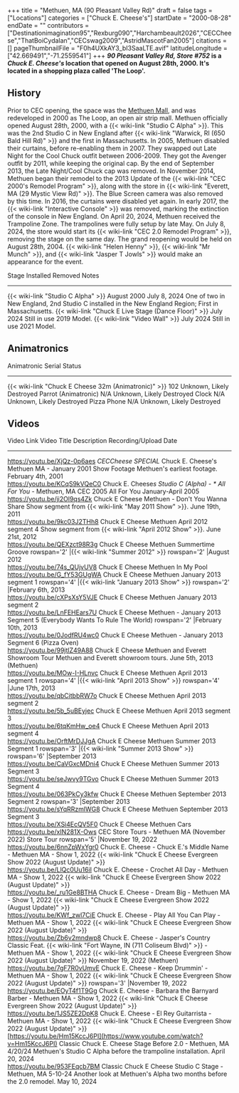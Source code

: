 +++
title = "Methuen, MA (90 Pleasant Valley Rd)"
draft = false
tags = ["Locations"]
categories = ["Chuck E. Cheese's"]
startDate = "2000-08-28"
endDate = ""
contributors = ["Destinationimagination95","Rexburg090","Harchambeault2026","CECCheese","ThatBoiCydalan","CECswag2009","AstridMascotFan2005"]
citations = []
pageThumbnailFile = "F0h4UXkAY3_bI3SaaLTE.avif"
latitudeLongitude = ["42.669491","-71.2559541"]
+++
***90 Pleasant Valley Rd, Store #752* is a *Chuck E. Cheese's* location that opened on August 28th, 2000. It's located in a shopping plaza called 'The Loop'.**

## History

Prior to CEC opening, the space was the [Methuen Mall](https://en.wikipedia.org/wiki/The_Loop_(shopping_center)), and was redeveloped in 2000 as The Loop, an open air strip mall.
Methuen officially opened August 28th, 2000, with a {{< wiki-link "Studio C Alpha" >}}. This was the 2nd Studio C in New England after {{< wiki-link "Warwick, RI (650 Bald Hill Rd)" >}} and the first in Massachusetts.
In 2005, Methuen disabled their curtains, before re-enabling them in 2007. They swapped out Late Night for the Cool Chuck outfit between 2006-2009. They got the Avenger outfit by 2011, while keeping the original cap. By the end of September 2013, the Late Night/Cool Chuck cap was removed.
In November 2014, Methuen began their remodel to the 2013 Update of the {{< wiki-link "CEC 2000's Remodel Program" >}}, along with the store in {{< wiki-link "Everett, MA (29 Mystic View Rd)" >}}. The Blue Screen camera was also removed by this time. In 2016, the curtains were disabled yet again. In early 2017, the {{< wiki-link "Interactive Console" >}} was removed, marking the extinction of the console in New England.
On April 20, 2024, Methuen received the Trampoline Zone. The trampolines were fully setup by late May.
On July 8, 2024, the store would start its {{< wiki-link "CEC 2.0 Remodel Program" >}}, removing the stage on the same day. The grand reopening would be held on August 28th, 2004. {{< wiki-link "Helen Henny" >}}, {{< wiki-link "Mr Munch" >}}, and {{< wiki-link "Jasper T Jowls" >}} would make an appearance for the event.

  Stage                                                      Installed     Removed        Notes
  ---------------------------------------------------------- ------------- -------------- ------------------------------------------------------------------------------------------------------
  {{< wiki-link "Studio C Alpha" >}}                     August 2000   July 8, 2024   One of two in New England, 2nd Studio C installed in the New England Region; First in Massachusetts.
  {{< wiki-link "Chuck E Live Stage (Dance Floor)" >}}   July 2024     Still in use   2019 Model.
  {{< wiki-link "Video Wall" >}}                         July 2024     Still in use   2021 Model.

## Animatronics

  Animatronic                                                Serial   Status
  ---------------------------------------------------------- -------- ---------------------------
  {{< wiki-link "Chuck E Cheese 32m (Animatronic)" >}}   102      Unknown, Likely Destroyed
  Parrot (Animatronic)                                       N/A      Unknown, Likely Destroyed
  Clock                                                      N/A      Unknown, Likely Destroyed
  Pizza Phone                                                N/A      Unknown, Likely Destroyed

## Videos

  Video Link                                                                    Video Title                                                                                                                                Description                                                                  Recording/Upload Date                
  ----------------------------------------------------------------------------- ------------------------------------------------------------------------------------------------------------------------------------------ ---------------------------------------------------------------------------- ------------------------------------ --
  https://youtu.be/XjQz-0p6aes                                                  *CECCheese SPECIAL* Chuck E. Cheese's Methuen MA - January 2001 Show Footage                                                            Methuen's earliest footage.                                                 February 4th, 2001                   
  https://youtu.be/KCqS9kVQeC0                                                  Chuck E. Cheese*s Studio C (Alpha) - * All For You* - Methuen, MA CEC 2005                                                              All For You                                                                  January-April 2005                   
  https://youtu.be/ji2Ol9qs4Zk                                                  Chuck E Cheese Methuen - Don't You Wanna Share                                                                                            Show segment from {{< wiki-link "May 2011 Show" >}}.                     June 19th, 2011                      
  https://youtu.be/9kc03J2THh8                                                  Chuck E Cheese Methuen April 2012 segment 4                                                                                                Show segment from {{< wiki-link "April 2012 Show" >}}.                   June 21st, 2012                      
  https://youtu.be/QEXzct98R3g                                                  Chuck E Cheese Methuen Summertime Groove                                                                                                   rowspan='2' |{{< wiki-link "Summer 2012" >}}                          rowspan='2' |August 2012          
  https://youtu.be/74s_QUjvUV8                                                  Chuck E Cheese Methuen In My Pool                                                                                                                                                                                                                            
  https://youtu.be/G_fY53GUgWA                                                  Chuck E Cheese Methuen January 2013 segment 1                                                                                              rowspan='4' |{{< wiki-link "January 2013 Show" >}}                    rowspan='2' |February 6th, 2013   
  https://youtu.be/cXPsXsY5VJE                                                  Chuck E Cheese Methuen January 2013 segment 2                                                                                                                                                                                                                
  https://youtu.be/LnFEHEars7U                                                  Chuck E Cheese Methuen - January 2013 Segment 5 (Everybody Wants To Rule The World)                                                        rowspan='2' |February 10th, 2013                                                                               
  https://youtu.be/0JodfRU4wc0                                                  Chuck E Cheese Methuen - January 2013 Segment 6 (Pizza Oven)                                                                                                                                                                                                 
  https://youtu.be/99jtlZ49A88                                                  Chuck E Cheese Methuen and Everett Showroom Tour                                                                                           Methuen and Everett showroom tours.                                          June 5th, 2013 (Methuen)             
  https://youtu.be/MOw-I-HLnvc                                                  Chuck E Cheese Methuen April 2013 segment 1                                                                                                rowspan='4' |{{< wiki-link "April 2013 Show" >}}                      rowspan='4' |June 17th, 2013      
  https://youtu.be/qbCitbbRW7o                                                  Chuck E Cheese Methuen April 2013 segment 2                                                                                                                                                                                                                  
  https://youtu.be/5b_5uBEyjec                                                  Chuck E Cheese Methuen April 2013 segment 3                                                                                                                                                                                                                  
  https://youtu.be/6tqKmHw_oe4                                                  Chuck E Cheese Methuen April 2013 segment 4                                                                                                                                                                                                                  
  https://youtu.be/OrftMrDJJgA                                                  Chuck E Cheese Methuen Summer 2013 Segment 1                                                                                               rowspan='3' |{{< wiki-link "Summer 2013 Show" >}}                     rowspan='6' |September 2013       
  https://youtu.be/CaVGxcMDni4                                                  Chuck E Cheese Methuen Summer 2013 Segment 3                                                                                                                                                                                                                 
  https://youtu.be/seJwvy9TGvo                                                  Chuck E Cheese Methuen Summer 2013 Segment 4                                                                                                                                                                                                                 
  https://youtu.be/063PkCy3kfw                                                  Chuck E Cheese Methuen September 2013 Segment 2                                                                                            rowspan='3' |September 2013                                                                                    
  https://youtu.be/sYqRRzmlWG8                                                  Chuck E Cheese Methuen September 2013 Segment 3                                                                                                                                                                                                              
  https://youtu.be/XSi4EcQV5F0                                                  Chuck E Cheese Methuen Cars                                                                                                                                                                                                                                  
  https://youtu.be/xIN281X-Ows                                                  CEC Store Tours - Methuen MA (November 2022)                                                                                               Store Tour                                                                   rowspan='5' |November 19, 2022    
  https://youtu.be/6nnZpWxYgr0                                                  Chuck E. Cheese - Chuck E.'s Middle Name - Methuen MA - Show 1, 2022                                                                      {{< wiki-link "Chuck E Cheese Evergreen Show 2022 (August Update)" >}}                                        
  https://youtu.be/LlQc0Uu16iI                                                  Chuck E. Cheese - Crochet All Day - Methuen MA - Show 1, 2022                                                                              {{< wiki-link "Chuck E Cheese Evergreen Show 2022 (August Update)" >}}                                        
  https://youtu.be/_ru1Ge8BTHA                                                 Chuck E. Cheese - Dream Big - Methuen MA - Show 1, 2022                                                                                    {{< wiki-link "Chuck E Cheese Evergreen Show 2022 (August Update)" >}}                                        
  https://youtu.be/KWf_zwl7CiE                                                  Chuck E. Cheese - Play All You Can Play - Methuen MA - Show 1, 2022                                                                        {{< wiki-link "Chuck E Cheese Evergreen Show 2022 (August Update)" >}}                                        
  https://youtu.be/Zb6v2mndwp8                                                  Chuck E. Cheese - Jasper's Country Classic Feat. {{< wiki-link "Fort Wayne, IN (711 Coliseum Blvd)" >}} - Methuen MA - Show 1, 2022   {{< wiki-link "Chuck E Cheese Evergreen Show 2022 (August Update)" >}}   November 19, 2022 (Methuen)          
  https://youtu.be/7gF7R0vUmvE                                                  Chuck E. Cheese - Keep Drummin' - Methuen MA - Show 1, 2022                                                                               {{< wiki-link "Chuck E Cheese Evergreen Show 2022 (August Update)" >}}   rowspan='3' |November 19, 2022    
  https://youtu.be/EOyT4f1T9Gg                                                  Chuck E. Cheese - Barbara the Barnyard Barber - Methuen MA - Show 1, 2022                                                                  {{< wiki-link "Chuck E Cheese Evergreen Show 2022 (August Update)" >}}                                        
  https://youtu.be/1JS5ZE2DpK8                                                  Chuck E. Cheese - El Rey Guitarrista - Methuen MA - Show 1, 2022                                                                           {{< wiki-link "Chuck E Cheese Evergreen Show 2022 (August Update)" >}}                                        
  [https://youtu.be/Hm15KccJ6PI](https://www.youtube.com/watch?v=Hm15KccJ6PI)   Classic Chuck E. Cheese Stage Before 2.0 - Methuen, MA 4/20/24                                                                             Methuen's Studio C Alpha before the trampoline installation.                April 20, 2024                       
  https://youtu.be/953FEqcb7BM                                                  Classic Chuck E Cheese Studio C Stage - Methuen, MA 5-10-24                                                                                Another look at Methuen's Alpha two months before the 2.0 remodel.          May 10, 2024                         
